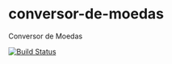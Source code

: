 # conversor-de-moedas
Conversor de Moedas

[![Build Status](https://travis-ci.com/lukastteles/conversor-de-moedas.svg?branch=main)](https://travis-ci.com/lukastteles/conversor-de-moedas)
